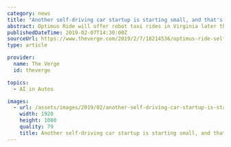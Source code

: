 ```yaml
---
category: news
title: "Another self-driving car startup is starting small, and that's a good thing"
abstract: Optimus Ride will offer robot taxi rides in Virginia later this year
publishedDateTime: 2019-02-07T14:30:00Z
sourceUrl: https://www.theverge.com/2019/2/7/18214536/optimus-ride-self-driving-cars-robot-taxi-brookfield-virginia
type: article

provider:
  name: The Verge
  id: theverge

topics:
  - AI in Autos

images:
  - url: /assets/images/2019/02/another-self-driving-car-startup-is-starting-small-and-that-s-a-good-thing-1.jpg
    width: 1920
    height: 1080
    quality: 79
    title: Another self-driving car startup is starting small, and that’s a good thing
---
```

